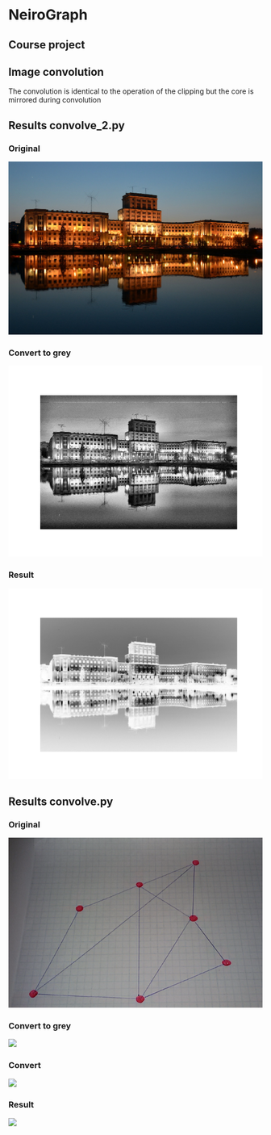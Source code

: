 # NeiroGraph
## Course project

## Image convolution
The convolution is identical to the operation of the clipping but the core is mirrored during convolution

## Results convolve_2.py
### Original
<img src='bmstu.jpeg'>

### Convert to grey
<img src='bmstuorig.png'>

### Result
<img src='bmstuconv.png'>

## Results convolve.py
### Original
<img src='12.png'>

### Convert to grey
<img src='orig.png'>

### Convert
<img src='gray.png'>

### Result
<img src='black.png'>
